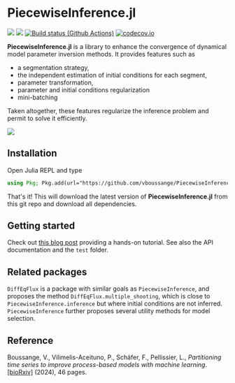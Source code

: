 # PiecewiseInference.jl
[![](https://img.shields.io/badge/docs-stable-blue.svg)](https://vboussange.github.io/PiecewiseInference.jl/stable/)
[![](https://img.shields.io/badge/docs-dev-blue.svg)](https://vboussange.github.io/PiecewiseInference.jl/dev/)
[![Build status (Github Actions)](https://github.com/vboussange/PiecewiseInference.jl/workflows/CI/badge.svg)](https://github.com/vboussange/PiecewiseInference.jl/actions)
[![codecov.io](http://codecov.io/github/vboussange/PiecewiseInference.jl/coverage.svg?branch=main)](http://codecov.io/github/vboussange/PiecewiseInference.jl?branch=main)

**PiecewiseInference.jl** is a library to enhance the convergence of dynamical model parameter inversion methods. It provides features such as
- a segmentation strategy, 
- the independent estimation of initial conditions for each segment, 
- parameter transformation, 
- parameter and initial conditions regularization
- mini-batching

Taken altogether, these features regularize the inference problem and permit to solve it efficiently.

![](docs/animated.gif)

## Installation
Open Julia REPL and type
```julia
using Pkg; Pkg.add(url="https://github.com/vboussange/PiecewiseInference.jl")
```

That's it! This will download the latest version of **PiecewiseInference.jl** from this git repo and download all dependencies.


## Getting started

Check out [this blog post](https://vboussange.github.io/post/piecewiseinference/) providing a hands-on tutorial.
See also the API documentation and the `test` folder.

## Related packages
`DiffEqFlux` is a package with similar goals as `PiecewiseInference`, and proposes the method `DiffEqFlux.multiple_shooting`, which is close to `PiecewiseInference.inference` but where initial conditions are not inferred. `PiecewiseInference` further proposes several utility methods for model selection.

## Reference
Boussange, V., Vilimelis-Aceituno, P., Schäfer, F., Pellissier, L., _Partitioning time series to improve process-based models with machine learning_. [[bioRxiv]](https://www.biorxiv.org/content/10.1101/2022.07.25.501365v2) (2024), 46 pages.
